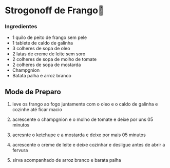 # Strogonoff de Frango:chicken:



### Ingredientes

- 1 quilo de peito de frango sem pele
- 1 tablete de caldo de galinha
- 3 colheres de sopa de oleo
- 2 latas de creme de leite sem soro
- 2 colheres de sopa de molho de tomate
- 2 colheres de sopa de mostarda
- Champgnion
- Batata palha e arroz branco



## Mode de Preparo

1. leve os frango ao fogo juntamente com o oleo e o caldo de galinha e cozinhe até ficar macio

2. acrescente o champgnion e o molho de tomate e deixe por uns 05 minutos

3. acresnte o ketchupe e a mostarda e deixe por mais 05 minutos 

4. acrescente o creme de leite e deixe cozinhar e desligue antes de abrir a fervura

5. sirva acompanhado de  arroz branco e barata palha

   